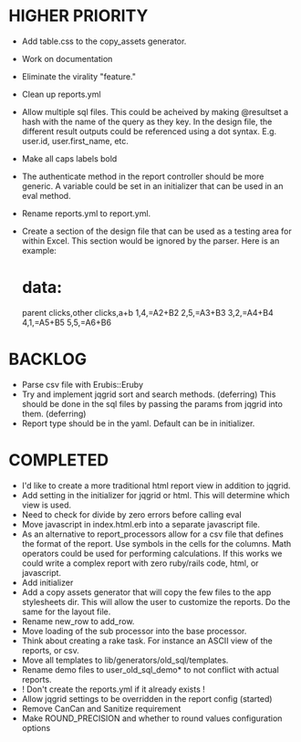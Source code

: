 # HIGHER PRIORITY
 
* Add table.css to the copy_assets generator.
* Work on documentation
* Eliminate the virality "feature."
* Clean up reports.yml
* Allow multiple sql files. This could be acheived by making @resultset a hash with the name of the 
  query as they key. In the design file, the different result outputs could be referenced using a dot 
  syntax. E.g. user.id, user.first_name, etc.
* Make all caps labels bold
* The authenticate method in the report controller should be more generic. A variable could be set 
  in an initializer that can be used in an eval method.
* Rename reports.yml to report.yml.
* Create a section of the design file that can be used as a testing area for within Excel.
  This section would be ignored by the parser. Here is an example: 

  # data:
  parent clicks,other clicks,a+b
  1,4,=A2+B2
  2,5,=A3+B3
  3,2,=A4+B4
  4,1,=A5+B5
  5,5,=A6+B6

# BACKLOG

* Parse csv file with Erubis::Eruby
* Try and implement jqgrid sort and search methods. (deferring)
  This should be done in the sql files by passing the params from jqgrid into them. (deferring)
* Report type should be in the yaml. Default can be in initializer.

# COMPLETED

* I'd like to create a more traditional html report view in addition to jqgrid.
* Add setting in the initializer for jqgrid or html. This will determine which view is used.
* Need to check for divide by zero errors before calling eval
* Move javascript in index.html.erb into a separate javascript file.
* As an alternative to report_processors allow for a csv file that defines the format of the report.
  Use symbols in the cells for the columns. Math operators could be used for performing calculations.
  If this works we could write a complex report with zero ruby/rails code, html, or javascript.  
* Add initializer
* Add a copy assets generator that will copy the few files to the app stylesheets dir. This will 
  allow the user to customize the reports. Do the same for the layout file.
* Rename new_row to add_row.
* Move loading of the sub processor into the base processor.
* Think about creating a rake task. For instance an ASCII view of the reports, or csv.
* Move all templates to lib/generators/old_sql/templates.
* Rename demo files to user_old_sql_demo* to not conflict with actual reports.
* ! Don't create the reports.yml if it already exists !
* Allow jqgrid settings to be overridden in the report config (started)
* Remove CanCan and Sanitize requirement
* Make ROUND_PRECISION and whether to round values configuration options
